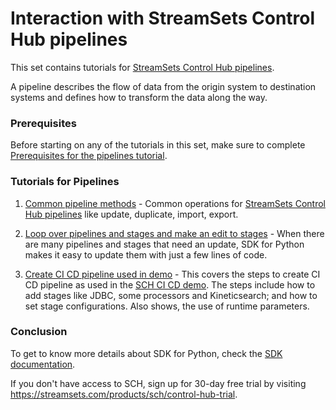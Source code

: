 Interaction with StreamSets Control Hub pipelines
=================================================

This set contains tutorials for [StreamSets Control Hub pipelines](https://streamsets.com/documentation/controlhub/latest/help/datacollector/UserGuide/Pipeline_Design/What_isa_Pipeline.html). 

A pipeline describes the flow of data from the origin system to destination systems and defines how to transform the data along the way.

### Prerequisites
Before starting on any of the tutorials in this set, make sure to complete [Prerequisites for the pipelines tutorial](preparation-for-tutorial/README.md). 

### Tutorials for Pipelines

1. [Common pipeline methods](common-pipeline-methods/README.md) - Common operations for [StreamSets Control Hub pipelines](https://streamsets.com/documentation/controlhub/latest/help/datacollector/UserGuide/Pipeline_Design/What_isa_Pipeline.html) like update, duplicate, import, export.

1. [Loop over pipelines and stages and make an edit to stages](edit-pipelines-and-stages/README.md) - When there are many pipelines and stages that need an update, SDK for Python makes it easy to update them with just a few lines of code.

1. [Create CI CD pipeline used in demo](create-ci-cd-demo-pipeline/README.md) - This covers the steps to create CI CD pipeline as used in the [SCH CI CD demo](https://github.com/dimaspivak/sch_ci_cd_poc). The steps include how to add stages like JDBC, some processors and Kineticsearch; and how to set stage configurations.  Also shows, the use of runtime parameters.

### Conclusion

To get to know more details about SDK for Python, check the [SDK documentation](https://docs.streamsets.com/sdk/latest/index.html).

If you don't have access to SCH, sign up for 30-day free trial by visiting https://streamsets.com/products/sch/control-hub-trial.
